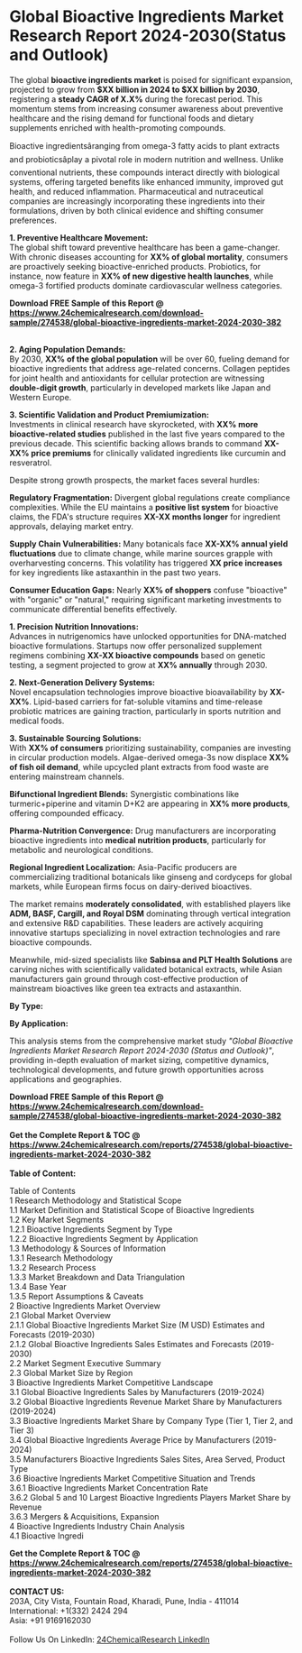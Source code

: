 <h1>Global Bioactive Ingredients Market Research Report 2024-2030(Status and Outlook)</h1><p>The global <strong>bioactive ingredients market</strong> is poised for significant expansion, projected to grow from <strong>$XX billion in 2024 to $XX billion by 2030</strong>, registering a <strong>steady CAGR of X.X%</strong> during the forecast period. This momentum stems from increasing consumer awareness about preventive healthcare and the rising demand for functional foods and dietary supplements enriched with health-promoting compounds.</p><p>Bioactive ingredientsâranging from omega-3 fatty acids to plant extracts and probioticsâplay a pivotal role in modern nutrition and wellness. Unlike conventional nutrients, these compounds interact directly with biological systems, offering targeted benefits like enhanced immunity, improved gut health, and reduced inflammation. Pharmaceutical and nutraceutical companies are increasingly incorporating these ingredients into their formulations, driven by both clinical evidence and shifting consumer preferences.</p><p><strong>1. Preventive Healthcare Movement:</strong><br>
The global shift toward preventive healthcare has been a game-changer. With chronic diseases accounting for <strong>XX% of global mortality</strong>, consumers are proactively seeking bioactive-enriched products. Probiotics, for instance, now feature in <strong>XX% of new digestive health launches</strong>, while omega-3 fortified products dominate cardiovascular wellness categories.</p><div><b>Download FREE Sample of this Report @ 
            <a href="https://www.24chemicalresearch.com/download-sample/274538/global-bioactive-ingredients-market-2024-2030-382">
            https://www.24chemicalresearch.com/download-sample/274538/global-bioactive-ingredients-market-2024-2030-382</a></b></div><br><p><strong>2. Aging Population Demands:</strong><br>
By 2030, <strong>XX% of the global population</strong> will be over 60, fueling demand for bioactive ingredients that address age-related concerns. Collagen peptides for joint health and antioxidants for cellular protection are witnessing <strong>double-digit growth</strong>, particularly in developed markets like Japan and Western Europe.</p><p><strong>3. Scientific Validation and Product Premiumization:</strong><br>
Investments in clinical research have skyrocketed, with <strong>XX% more bioactive-related studies</strong> published in the last five years compared to the previous decade. This scientific backing allows brands to command <strong>XX-XX% price premiums</strong> for clinically validated ingredients like curcumin and resveratrol.</p><p>Despite strong growth prospects, the market faces several hurdles:</p><p><strong>Regulatory Fragmentation:</strong> Divergent global regulations create compliance complexities. While the EU maintains a <strong>positive list system</strong> for bioactive claims, the FDA's structure requires <strong>XX-XX months longer</strong> for ingredient approvals, delaying market entry.</p><p><strong>Supply Chain Vulnerabilities:</strong> Many botanicals face <strong>XX-XX% annual yield fluctuations</strong> due to climate change, while marine sources grapple with overharvesting concerns. This volatility has triggered <strong>XX price increases</strong> for key ingredients like astaxanthin in the past two years.</p><p><strong>Consumer Education Gaps:</strong> Nearly <strong>XX% of shoppers</strong> confuse "bioactive" with "organic" or "natural," requiring significant marketing investments to communicate differential benefits effectively.</p><p><strong>1. Precision Nutrition Innovations:</strong><br>
Advances in nutrigenomics have unlocked opportunities for DNA-matched bioactive formulations. Startups now offer personalized supplement regimens combining <strong>XX-XX bioactive compounds</strong> based on genetic testing, a segment projected to grow at <strong>XX% annually</strong> through 2030.</p><p><strong>2. Next-Generation Delivery Systems:</strong><br>
Novel encapsulation technologies improve bioactive bioavailability by <strong>XX-XX%</strong>. Lipid-based carriers for fat-soluble vitamins and time-release probiotic matrices are gaining traction, particularly in sports nutrition and medical foods.</p><p><strong>3. Sustainable Sourcing Solutions:</strong><br>
With <strong>XX% of consumers</strong> prioritizing sustainability, companies are investing in circular production models. Algae-derived omega-3s now displace <strong>XX% of fish oil demand</strong>, while upcycled plant extracts from food waste are entering mainstream channels.</p><p><strong>Bifunctional Ingredient Blends:</strong> Synergistic combinations like turmeric+piperine and vitamin D+K2 are appearing in <strong>XX% more products</strong>, offering compounded efficacy.</p><p><strong>Pharma-Nutrition Convergence:</strong> Drug manufacturers are incorporating bioactive ingredients into <strong>medical nutrition products</strong>, particularly for metabolic and neurological conditions.</p><p><strong>Regional Ingredient Localization:</strong> Asia-Pacific producers are commercializing traditional botanicals like ginseng and cordyceps for global markets, while European firms focus on dairy-derived bioactives.</p><p>The market remains <strong>moderately consolidated</strong>, with established players like <strong>ADM, BASF, Cargill, and Royal DSM</strong> dominating through vertical integration and extensive R&amp;D capabilities. These leaders are actively acquiring innovative startups specializing in novel extraction technologies and rare bioactive compounds.</p><p>Meanwhile, mid-sized specialists like <strong>Sabinsa and PLT Health Solutions</strong> are carving niches with scientifically validated botanical extracts, while Asian manufacturers gain ground through cost-effective production of mainstream bioactives like green tea extracts and astaxanthin.</p><p><strong>By Type:</strong></p><p><strong>By Application:</strong></p><p>This analysis stems from the comprehensive market study <em>"Global Bioactive Ingredients Market Research Report 2024-2030 (Status and Outlook)"</em>, providing in-depth evaluation of market sizing, competitive dynamics, technological developments, and future growth opportunities across applications and geographies.</p><div><b>Download FREE Sample of this Report @ 
            <a href="https://www.24chemicalresearch.com/download-sample/274538/global-bioactive-ingredients-market-2024-2030-382">
            https://www.24chemicalresearch.com/download-sample/274538/global-bioactive-ingredients-market-2024-2030-382</a></b></div><br><div><b>Get the Complete Report & TOC @ 
            <a href="https://www.24chemicalresearch.com/reports/274538/global-bioactive-ingredients-market-2024-2030-382">
            https://www.24chemicalresearch.com/reports/274538/global-bioactive-ingredients-market-2024-2030-382</a></b></div><br>
            <b>Table of Content:</b><p>Table of Contents<br />
1 Research Methodology and Statistical Scope<br />
1.1 Market Definition and Statistical Scope of Bioactive Ingredients<br />
1.2 Key Market Segments<br />
1.2.1 Bioactive Ingredients Segment by Type<br />
1.2.2 Bioactive Ingredients Segment by Application<br />
1.3 Methodology & Sources of Information<br />
1.3.1 Research Methodology<br />
1.3.2 Research Process<br />
1.3.3 Market Breakdown and Data Triangulation<br />
1.3.4 Base Year<br />
1.3.5 Report Assumptions & Caveats<br />
2 Bioactive Ingredients Market Overview<br />
2.1 Global Market Overview<br />
2.1.1 Global Bioactive Ingredients Market Size (M USD) Estimates and Forecasts (2019-2030)<br />
2.1.2 Global Bioactive Ingredients Sales Estimates and Forecasts (2019-2030)<br />
2.2 Market Segment Executive Summary<br />
2.3 Global Market Size by Region<br />
3 Bioactive Ingredients Market Competitive Landscape<br />
3.1 Global Bioactive Ingredients Sales by Manufacturers (2019-2024)<br />
3.2 Global Bioactive Ingredients Revenue Market Share by Manufacturers (2019-2024)<br />
3.3 Bioactive Ingredients Market Share by Company Type (Tier 1, Tier 2, and Tier 3)<br />
3.4 Global Bioactive Ingredients Average Price by Manufacturers (2019-2024)<br />
3.5 Manufacturers Bioactive Ingredients Sales Sites, Area Served, Product Type<br />
3.6 Bioactive Ingredients Market Competitive Situation and Trends<br />
3.6.1 Bioactive Ingredients Market Concentration Rate<br />
3.6.2 Global 5 and 10 Largest Bioactive Ingredients Players Market Share by Revenue<br />
3.6.3 Mergers & Acquisitions, Expansion<br />
4 Bioactive Ingredients Industry Chain Analysis<br />
4.1 Bioactive Ingredi</p><div><b>Get the Complete Report & TOC @ 
            <a href="https://www.24chemicalresearch.com/reports/274538/global-bioactive-ingredients-market-2024-2030-382">
            https://www.24chemicalresearch.com/reports/274538/global-bioactive-ingredients-market-2024-2030-382</a></b></div><br><b>CONTACT US:</b><br>
            203A, City Vista, Fountain Road, Kharadi, Pune, India - 411014<br>
            International: +1(332) 2424 294<br>
            Asia: +91 9169162030 <br><br>
            Follow Us On LinkedIn: <a href="https://www.linkedin.com/company/24chemicalresearch/">24ChemicalResearch LinkedIn</a>